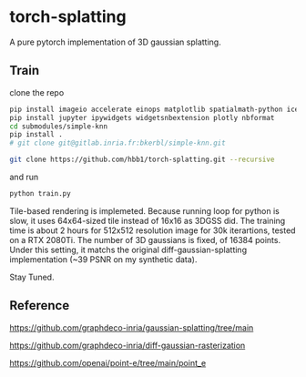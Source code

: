 # torch-splatting
A pure pytorch implementation of 3D gaussian splatting. 

## Train
clone the repo

```bash
pip install imageio accelerate einops matplotlib spatialmath-python icecream pytorch_memlab tensorboard
pip install jupyter ipywidgets widgetsnbextension plotly nbformat
cd submodules/simple-knn
pip install .
# git clone git@gitlab.inria.fr:bkerbl/simple-knn.git
```

```bash
git clone https://github.com/hbb1/torch-splatting.git --recursive
```

and run

```bash
python train.py
```

Tile-based rendering is implemeted. Because running loop for python is slow, it uses 64x64-sized tile instead of 16x16 as 3DGSS did. The training time is about 2 hours for 512x512 resolution image for 30k iterartions, tested on a RTX 2080Ti. The number of 3D gaussians is fixed, of 16384 points. Under this setting, it matchs the original diff-gaussian-splatting implementation (~39 PSNR on my synthetic data).

Stay Tuned.


## Reference

https://github.com/graphdeco-inria/gaussian-splatting/tree/main

https://github.com/graphdeco-inria/diff-gaussian-rasterization

https://github.com/openai/point-e/tree/main/point_e
